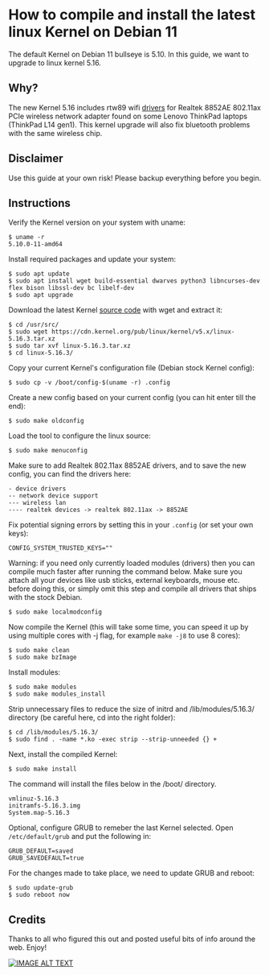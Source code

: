 # How to compile and install the latest linux Kernel on Debian 11

The default Kernel on Debian 11 bullseye is 5.10. In this guide, we want to upgrade to linux kernel 5.16.

## Why?
The new Kernel 5.16 includes rtw89 wifi [drivers](https://git.kernel.org/pub/scm/linux/kernel/git/kvalo/wireless-drivers-next.git/commit/?id=e3ec7017f6a20d12ddd9fe23d345ebb7b8c104dd) for Realtek 8852AE 802.11ax PCIe wireless network adapter found on some Lenovo ThinkPad laptops (ThinkPad L14 gen1). This kernel upgrade will also fix bluetooth problems with the same wireless chip.

## Disclaimer
Use this guide at your own risk! Please backup everything before you begin.

## Instructions
Verify the Kernel version on your system with uname:
```
$ uname -r
5.10.0-11-amd64
```

Install required packages and update your system:
```
$ sudo apt update
$ sudo apt install wget build-essential dwarves python3 libncurses-dev flex bison libssl-dev bc libelf-dev
$ sudo apt upgrade
```

Download the latest Kernel [source code](https://cdn.kernel.org/pub/linux/kernel/v5.x/) with wget and extract it:
```
$ cd /usr/src/
$ sudo wget https://cdn.kernel.org/pub/linux/kernel/v5.x/linux-5.16.3.tar.xz
$ sudo tar xvf linux-5.16.3.tar.xz
$ cd linux-5.16.3/
```

Copy your current Kernel's configuration file (Debian stock Kernel config):
```
$ sudo cp -v /boot/config-$(uname -r) .config
```

Create a new config based on your current config (you can hit enter till the end):
```
$ sudo make oldconfig
```

Load the tool to configure the linux source:
```
$ sudo make menuconfig
```
Make sure to add Realtek 802.11ax 8852AE drivers, and to save the new config, you can find the drivers here:
```
- device drivers
-- network device support
--- wireless lan
---- realtek devices -> realtek 802.11ax -> 8852AE
```

Fix potential signing errors by setting this in your `.config` (or set your own keys):
```
CONFIG_SYSTEM_TRUSTED_KEYS=""
```

Warning: if you need only currently loaded modules (drivers) then you can compile much faster after running the command below. Make sure you attach all your devices like usb sticks, external keyboards, mouse etc. before doing this, or simply omit this step and compile all drivers that ships with the stock Debian.
```
$ sudo make localmodconfig
```

Now compile the Kernel (this will take some time, you can speed it up by using multiple cores with -j flag, for example `make -j8` to use 8 cores):
```
$ sudo make clean
$ sudo make bzImage
```

Install modules:
```
$ sudo make modules
$ sudo make modules_install
```

Strip unnecessary files to reduce the size of initrd and /lib/modules/5.16.3/ directory (be careful here, cd into the right folder):
```
$ cd /lib/modules/5.16.3/
$ sudo find . -name *.ko -exec strip --strip-unneeded {} +
```

Next, install the compiled Kernel:
```
$ sudo make install
```

The command will install the files below in the /boot/ directory.
```
vmlinuz-5.16.3
initramfs-5.16.3.img
System.map-5.16.3
```

Optional, configure GRUB to remeber the last Kernel selected. Open `/etc/default/grub` and put the following in:
```
GRUB_DEFAULT=saved
GRUB_SAVEDEFAULT=true
```

For the changes made to take place, we need to update GRUB and reboot:
```
$ sudo update-grub
$ sudo reboot now
```

## Credits
Thanks to all who figured this out and posted useful bits of info around the web. Enjoy!

[![IMAGE ALT TEXT](http://img.youtube.com/vi/Q4MymPStabI/0.jpg)](http://www.youtube.com/watch?v=Q4MymPStabI "Blind (Frankie Knuckles Remix)")
